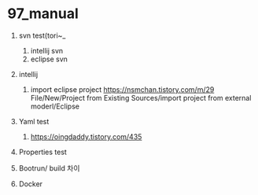 # 97_manual


01. svn test(tori~_
    01) intellij svn
    02) eclipse svn
    
02. intellij
    01) import eclipse project
    https://nsmchan.tistory.com/m/29
    File/New/Project from Existing Sources/import project from external moderl/Eclipse
    
03. Yaml test
    01) https://oingdaddy.tistory.com/435

5. Properties test
6. Bootrun/ build 차이
7. Docker
